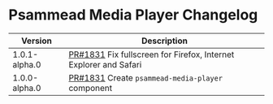 # Psammead Media Player Changelog

| Version | Description |
|---------|-------------|
| 1.0.1-alpha.0 | [PR#1831](https://github.com/bbc/psammead/pull/1831) Fix fullscreen for Firefox, Internet Explorer and Safari |
| 1.0.0-alpha.0 | [PR#1831](https://github.com/bbc/psammead/pull/1831) Create `psammead-media-player` component |